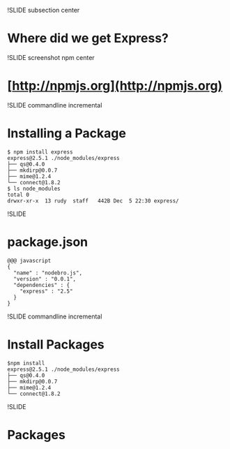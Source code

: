 !SLIDE subsection center
# Where did we get Express?

!SLIDE screenshot npm center
# [http://npmjs.org](http://npmjs.org)

!SLIDE commandline incremental
# Installing a Package

    $ npm install express 
    express@2.5.1 ./node_modules/express
    ├── qs@0.4.0
    ├── mkdirp@0.0.7
    ├── mime@1.2.4
    └── connect@1.8.2
    $ ls node_modules
    total 0
    drwxr-xr-x  13 rudy  staff   442B Dec  5 22:30 express/

!SLIDE
# package.json

    @@@ javascript
    {
      "name" : "nodebro.js",
      "version" : "0.0.1",
      "dependencies" : {
        "express" : "2.5"
      }
    }

!SLIDE commandline incremental
# Install Packages

    $npm install
    express@2.5.1 ./node_modules/express
    ├── qs@0.4.0
    ├── mkdirp@0.0.7
    ├── mime@1.2.4
    └── connect@1.8.2

!SLIDE
# Packages
